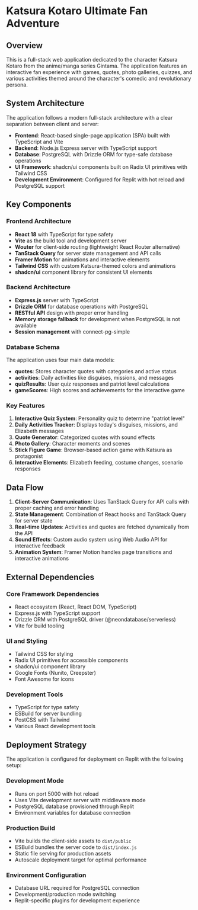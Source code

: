 # Katsura Kotaro Ultimate Fan Adventure

## Overview

This is a full-stack web application dedicated to the character Katsura Kotaro from the anime/manga series Gintama. The application features an interactive fan experience with games, quotes, photo galleries, quizzes, and various activities themed around the character's comedic and revolutionary persona.

## System Architecture

The application follows a modern full-stack architecture with a clear separation between client and server:

- **Frontend**: React-based single-page application (SPA) built with TypeScript and Vite
- **Backend**: Node.js Express server with TypeScript support
- **Database**: PostgreSQL with Drizzle ORM for type-safe database operations
- **UI Framework**: shadcn/ui components built on Radix UI primitives with Tailwind CSS
- **Development Environment**: Configured for Replit with hot reload and PostgreSQL support

## Key Components

### Frontend Architecture
- **React 18** with TypeScript for type safety
- **Vite** as the build tool and development server
- **Wouter** for client-side routing (lightweight React Router alternative)
- **TanStack Query** for server state management and API calls
- **Framer Motion** for animations and interactive elements
- **Tailwind CSS** with custom Katsura-themed colors and animations
- **shadcn/ui** component library for consistent UI elements

### Backend Architecture
- **Express.js** server with TypeScript
- **Drizzle ORM** for database operations with PostgreSQL
- **RESTful API** design with proper error handling
- **Memory storage fallback** for development when PostgreSQL is not available
- **Session management** with connect-pg-simple

### Database Schema
The application uses four main data models:
- **quotes**: Stores character quotes with categories and active status
- **activities**: Daily activities like disguises, missions, and messages
- **quizResults**: User quiz responses and patriot level calculations
- **gameScores**: High scores and achievements for the interactive game

### Key Features
1. **Interactive Quiz System**: Personality quiz to determine "patriot level"
2. **Daily Activities Tracker**: Displays today's disguises, missions, and Elizabeth messages
3. **Quote Generator**: Categorized quotes with sound effects
4. **Photo Gallery**: Character moments and scenes
5. **Stick Figure Game**: Browser-based action game with Katsura as protagonist
6. **Interactive Elements**: Elizabeth feeding, costume changes, scenario responses

## Data Flow

1. **Client-Server Communication**: Uses TanStack Query for API calls with proper caching and error handling
2. **State Management**: Combination of React hooks and TanStack Query for server state
3. **Real-time Updates**: Activities and quotes are fetched dynamically from the API
4. **Sound Effects**: Custom audio system using Web Audio API for interactive feedback
5. **Animation System**: Framer Motion handles page transitions and interactive animations

## External Dependencies

### Core Framework Dependencies
- React ecosystem (React, React DOM, TypeScript)
- Express.js with TypeScript support
- Drizzle ORM with PostgreSQL driver (@neondatabase/serverless)
- Vite for build tooling

### UI and Styling
- Tailwind CSS for styling
- Radix UI primitives for accessible components
- shadcn/ui component library
- Google Fonts (Nunito, Creepster)
- Font Awesome for icons

### Development Tools
- TypeScript for type safety
- ESBuild for server bundling
- PostCSS with Tailwind
- Various React development tools

## Deployment Strategy

The application is configured for deployment on Replit with the following setup:

### Development Mode
- Runs on port 5000 with hot reload
- Uses Vite development server with middleware mode
- PostgreSQL database provisioned through Replit
- Environment variables for database connection

### Production Build
- Vite builds the client-side assets to `dist/public`
- ESBuild bundles the server code to `dist/index.js`
- Static file serving for production assets
- Autoscale deployment target for optimal performance

### Environment Configuration
- Database URL required for PostgreSQL connection
- Development/production mode switching
- Replit-specific plugins for development experience


